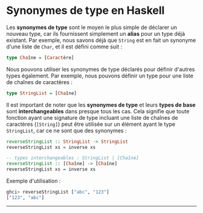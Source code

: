 # **Synonymes de type en Haskell**

Les **synonymes de type** sont le moyen le plus simple de déclarer un nouveau type, car ils fournissent simplement un **alias** pour un type déjà existant. Par exemple, nous savons déjà que `String` est en fait un synonyme d'une liste de `Char`, et il est défini comme suit :

```haskell
type Chaîne = [Caractère]
```

Nous pouvons utiliser les synonymes de type déclarés pour définir d'autres types également. Par exemple, nous pouvons définir un type pour une liste de chaînes de caractères :

```haskell
type StringList = [Chaîne]
```

Il est important de noter que les **synonymes de type** et leurs **types de base** sont **interchangeables** dans presque tous les cas. Cela signifie que toute fonction ayant une signature de type incluant une liste de chaînes de caractères (`[String]`) peut être utilisée sur un élément ayant le type `StringList`, car ce ne sont que des synonymes :

```haskell
reverseStringList :: StringList -> StringList
reverseStringList xs = inverse xs

-- types interchangeables : StringList | [Chaîne]
reverseStringList :: [Chaîne] -> [Chaîne]
reverseStringList xs = inverse xs
```

Exemple d'utilisation :

```haskell
ghci> reverseStringList ["abc", "123"]
["123", "abc"]
```

---
